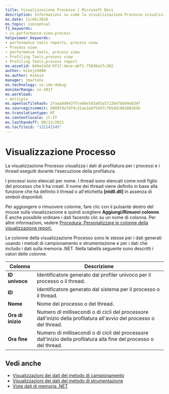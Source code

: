```yaml
---
title: Visualizzazione Processo | Microsoft Docs
description: Informazioni su come la visualizzazione Processo visualizza i dati di profilatura per i processi e i thread eseguiti durante l'esecuzione della profilatura.
ms.date: 11/04/2016
ms.topic: conceptual
f1_keywords:
- vs.performance.view.process
helpviewer_keywords:
- performance tools reports, process view
- Process view
- performance tools, process view
- Profiling Tools,process view
- Profiling Tools,process report
ms.assetid: 6d4e2a5d-9f17-4ece-a6f1-75836e1fc382
author: mikejo5000
ms.author: mikejo
manager: jmartens
ms.technology: vs-ide-debug
monikerRange: vs-2017
ms.workload:
- multiple
ms.openlocfilehash: 27aaa8d043ffce98e5d3a03a57226478d49a634f
ms.sourcegitcommit: 68897da7d74c31ae1ebf5d47c7b5ddc9b108265b
ms.translationtype: MT
ms.contentlocale: it-IT
ms.lasthandoff: 08/13/2021
ms.locfileid: "122141545"
---
```

# <a name="process-view"></a>Visualizzazione Processo
La visualizzazione Processo visualizza i dati di profilatura per i processi e i thread eseguiti durante l'esecuzione della profilatura.

 I processi sono elencati per nome. I thread sono elencati come nodi figlio del processo che li ha creati. Il nome dei thread viene definito in base alla funzione che ha definito il thread o all'etichetta **[ntdll.dll]** in assenza di simboli disponibili.

 Per aggiungere o rimuovere colonne, fare clic con il pulsante destro del mouse sulla visualizzazione e quindi scegliere **Aggiungi/Rimuovi colonne**. È anche possibile ordinare i dati facendo clic su un nome di colonna. Per altre informazioni, vedere [Procedura: Personalizzare le colonne della visualizzazione report.](../profiling/how-to-customize-report-view-columns.md)

 Le colonne della visualizzazione Processo sono le stesse per i dati generati usando i metodi di campionamento e strumentazione e per i dati che includo i dati sulla memoria .NET. Nella tabella seguente sono descritti i valori delle colonne.

|Colonna|Descrizione|
|------------|-----------------|
|**ID univoco**|Identificatore generato dal profiler univoco per il processo o il thread.|
|**ID**|Identificatore generato dal sistema per il processo o il thread.|
|**Nome**|Nome del processo o del thread.|
|**Ora di inizio**|Numero di millisecondi o di cicli del processore dall'inizio della profilatura all'avvio del processo o del thread.|
|**Ora fine**|Numero di millisecondi o di cicli del processore dall'inizio della profilatura alla fine del processo o del thread.|

## <a name="see-also"></a>Vedi anche
- [Visualizzazioni dei dati del metodo di campionamento](../profiling/profiler-sampling-method-data-views.md)
- [Visualizzazioni dei dati del metodo di strumentazione](../profiling/instrumentation-method-data-views.md)
- [Viste dati di memoria .NET](../profiling/dotnet-memory-data-views.md)
